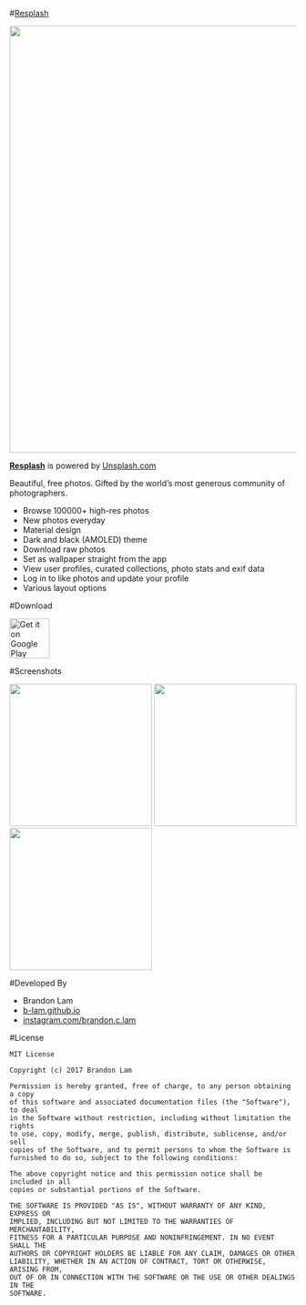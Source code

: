 #[Resplash]

<img src="https://github.com/b-lam/Resplash/blob/develop/design/Play%20Store/Resplash_Play_Store_Banner.jpg?raw=true" width="750">

**[Resplash]** is powered by [Unsplash.com](https://unsplash.com/)

Beautiful, free photos.
Gifted by the world’s most generous community of photographers.

* Browse 100000+ high-res photos
* New photos everyday
* Material design
* Dark and black (AMOLED) theme
* Download raw photos
* Set as wallpaper straight from the app
* View user profiles, curated collections, photo stats and exif data
* Log in to like photos and update your profile
* Various layout options

#Download

<a href="https://play.google.com/store/apps/details?id=com.b_lam.resplash" target="_blank">
<img src="https://play.google.com/intl/en_us/badges/images/generic/en-play-badge.png" alt="Get it on Google Play" height="70"/></a>

#Screenshots

<img src="https://b-lam.github.io/img/resplash/resplash-1.png" width="250">
<img src="https://b-lam.github.io/img/resplash/resplash-2.png" width="250">
<img src="https://b-lam.github.io/img/resplash/resplash-3.png" width="250">

#Developed By

* Brandon Lam 
 * [b-lam.github.io](https://b-lam.github.io)
 * [instagram.com/brandon.c.lam](https://www.instagram.com/brandon.c.lam/)

#License

	MIT License

	Copyright (c) 2017 Brandon Lam

	Permission is hereby granted, free of charge, to any person obtaining a copy
	of this software and associated documentation files (the "Software"), to deal
	in the Software without restriction, including without limitation the rights
	to use, copy, modify, merge, publish, distribute, sublicense, and/or sell
	copies of the Software, and to permit persons to whom the Software is
	furnished to do so, subject to the following conditions:

	The above copyright notice and this permission notice shall be included in all
	copies or substantial portions of the Software.

	THE SOFTWARE IS PROVIDED "AS IS", WITHOUT WARRANTY OF ANY KIND, EXPRESS OR
	IMPLIED, INCLUDING BUT NOT LIMITED TO THE WARRANTIES OF MERCHANTABILITY,
	FITNESS FOR A PARTICULAR PURPOSE AND NONINFRINGEMENT. IN NO EVENT SHALL THE
	AUTHORS OR COPYRIGHT HOLDERS BE LIABLE FOR ANY CLAIM, DAMAGES OR OTHER
	LIABILITY, WHETHER IN AN ACTION OF CONTRACT, TORT OR OTHERWISE, ARISING FROM,
	OUT OF OR IN CONNECTION WITH THE SOFTWARE OR THE USE OR OTHER DEALINGS IN THE
	SOFTWARE.

 [Resplash]:https://play.google.com/store/apps/details?id=com.b_lam.resplash

